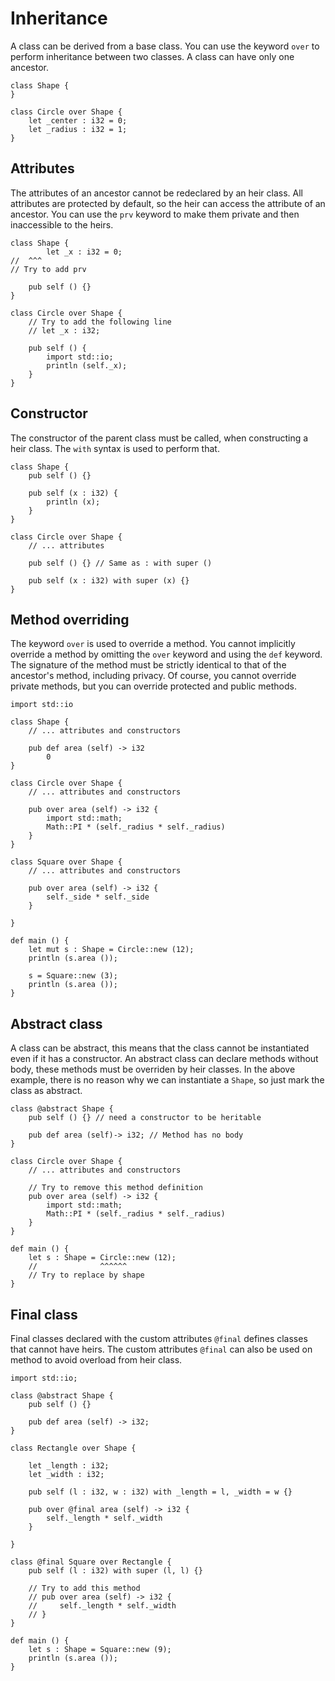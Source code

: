 # Inheritance

A class can be derived from a base class. You can use the keyword
`over` to perform inheritance between two classes. A class can have
only one ancestor.

```ymir
class Shape {
}

class Circle over Shape {
	let _center : i32 = 0;
	let _radius : i32 = 1;
}
```

## Attributes

The attributes of an ancestor cannot be redeclared by an heir
class. All attributes are protected by default, so the heir can access
the attribute of an ancestor. You can use the `prv` keyword to make
them private and then inaccessible to the heirs.

```ymir
class Shape {
	    let _x : i32 = 0;
//  ^^^
// Try to add prv
	
	pub self () {}
}

class Circle over Shape {
	// Try to add the following line 
	// let _x : i32;
	
	pub self () {
		import std::io;
		println (self._x);
	}	
}
```

## Constructor

The constructor of the parent class must be called, when constructing
a heir class. The `with` syntax is used to perform that.


```ymir
class Shape {	
	pub self () {}
	
	pub self (x : i32) {
		println (x);
	}
}

class Circle over Shape {
	// ... attributes 
	
	pub self () {} // Same as : with super ()
	
	pub self (x : i32) with super (x) {}
}
```

## Method overriding

The keyword `over` is used to override a method. You cannot implicitly
override a method by omitting the `over` keyword and using the `def`
keyword. The signature of the method must be strictly identical to
that of the ancestor's method, including privacy. Of course,
you cannot override private methods, but you can override protected
and public methods.

```ymir
import std::io
	
class Shape {
	// ... attributes and constructors
	
	pub def area (self) -> i32 
		0
}

class Circle over Shape {
	// ... attributes and constructors
	
	pub over area (self) -> i32 {
		import std::math;
		Math::PI * (self._radius * self._radius)
	}
}

class Square over Shape {
	// ... attributes and constructors
		
	pub over area (self) -> i32 {
		self._side * self._side
	}
	
}

def main () {
	let mut s : Shape = Circle::new (12);
	println (s.area ());
	
	s = Square::new (3);
	println (s.area ());	
}
```

## Abstract class

A class can be abstract, this means that the class cannot be
instantiated even if it has a constructor. An abstract class can declare
methods without body, these methods must be overriden by heir
classes. In the above example, there is no reason why we can
instantiate a `Shape`, so just mark the class as abstract.

```ymir
class @abstract Shape {
	pub self () {} // need a constructor to be heritable
	
	pub def area (self)-> i32; // Method has no body
}

class Circle over Shape {
	// ... attributes and constructors
	
	// Try to remove this method definition
	pub over area (self) -> i32 {
		import std::math;
		Math::PI * (self._radius * self._radius)
	}
}

def main () {
	let s : Shape = Circle::new (12);
	//              ^^^^^^
	// Try to replace by shape
}
```


## Final class

Final classes declared with the custom attributes `@final` defines
classes that cannot have heirs. The custom attributes `@final` can
also be used on method to avoid overload from heir class.

```ymir
import std::io;

class @abstract Shape {	
    pub self () {}
    
    pub def area (self) -> i32;	
}

class Rectangle over Shape {

    let _length : i32;
    let _width : i32;
    
    pub self (l : i32, w : i32) with _length = l, _width = w {}
    
    pub over @final area (self) -> i32 {
		self._length * self._width
    }
    
}

class @final Square over Rectangle {	
    pub self (l : i32) with super (l, l) {}

    // Try to add this method
    // pub over area (self) -> i32 {
    //     self._length * self._width
    // }
}

def main () {
    let s : Shape = Square::new (9);
    println (s.area ());
}
```
